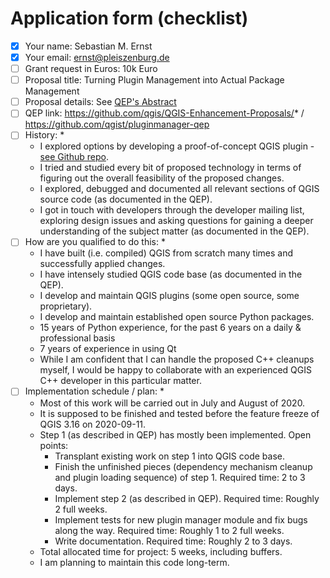<!--
http://blog.qgis.org/2020/04/26/qgis-grants-5-call-for-grant-proposals-2020/
https://forms.gle/SpyyEStwqtorzB4D9
-->

# Application form (checklist)

- [x] Your name: Sebastian M. Ernst
- [x] Your email: ernst@pleiszenburg.de
- [ ] Grant request in Euros: 10k Euro <!-- between 1 Euro and 10,000 Euros -->
- [ ] Proposal title: Turning Plugin Management into Actual Package Management
- [ ] Proposal details: See [QEP's Abstract](https://github.com/qgist/pluginmanager-qep/blob/master/QEP.md#abstract-)
- [ ] QEP link: https://github.com/qgis/QGIS-Enhancement-Proposals/* / https://github.com/qgist/pluginmanager-qep
- [ ] History: * <!-- Tell us a little about what work has already been done related to your grant proposal. Are you starting from scratch or are do you plan to build on the work of others? -->
    - I explored options by developing a proof-of-concept QGIS plugin - [see Github repo](https://github.com/qgist/pluginmanager).
    - I tried and studied every bit of proposed technology in terms of figuring out the overall feasibility of the proposed changes.
    - I explored, debugged and documented all relevant sections of QGIS source code (as documented in the QEP).
    - I got in touch with developers through the developer mailing list, exploring design issues and asking questions for gaining a deeper understanding of the subject matter (as documented in the QEP).
- [ ] How are you qualified to do this: * <!-- Tell us about previous work you have done that will demonstrate that you have the needed skills and enthusiasm to complete this task. -->
    - I have built (i.e. compiled) QGIS from scratch many times and successfully applied changes.
    - I have intensely studied QGIS code base (as documented in the QEP).
    - I develop and maintain QGIS plugins (some open source, some proprietary).
    - I develop and maintain established open source Python packages.
    - 15 years of Python experience, for the past 6 years on a daily & professional basis
    - 7 years of experience in using Qt
    - While I am confident that I can handle the proposed C++ cleanups myself, I would be happy to collaborate with an experienced QGIS C++ developer in this particular matter.
- [ ] Implementation schedule / plan: * <!-- Lay out for us what will be done when. Please try to tie your work plan to the QGIS release schedule and other key activities in the QGIS project. -->
    - Most of this work will be carried out in July and August of 2020.
    - It is supposed to be finished and tested before the feature freeze of QGIS 3.16 on 2020-09-11.
    - Step 1 (as described in QEP) has mostly been implemented. Open points:
        - Transplant existing work on step 1 into QGIS code base.
        - Finish the unfinished pieces (dependency mechanism cleanup and plugin loading sequence) of step 1. Required time: 2 to 3 days.
        - Implement step 2 (as described in QEP). Required time: Roughly 2 full weeks.
        - Implement tests for new plugin manager module and fix bugs along the way. Required time: Roughly 1 to 2 full weeks.
        - Write documentation. Required time: Roughly 2 to 3 days.
    - Total allocated time for project: 5 weeks, including buffers.
    - I am planning to maintain this code long-term.
